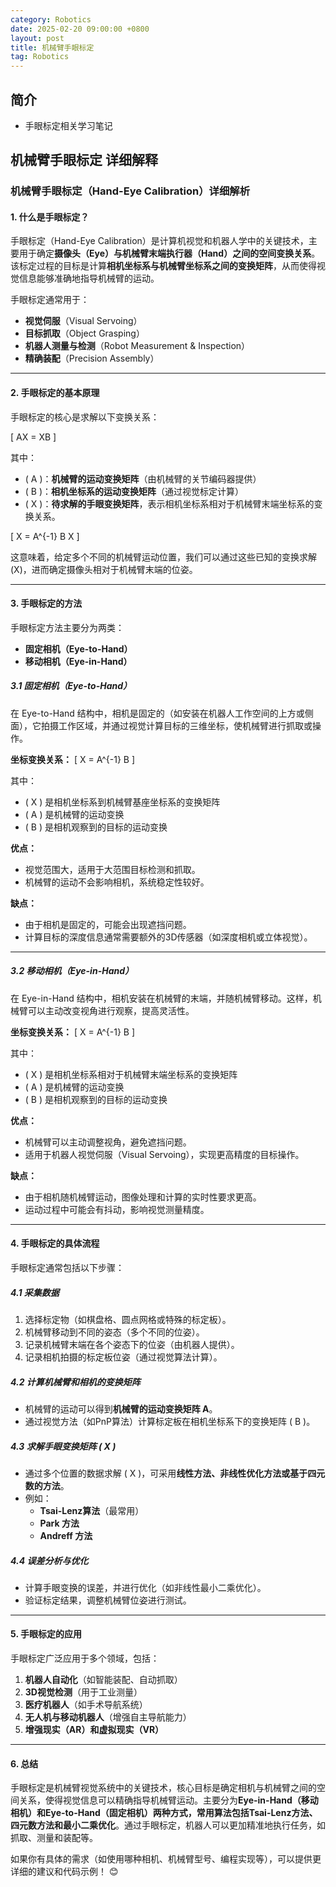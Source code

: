 ```yaml
---
category: Robotics
date: 2025-02-20 09:00:00 +0800
layout: post
title: 机械臂手眼标定
tag: Robotics
---
```

## 简介

+ 手眼标定相关学习笔记

<!--more-->

## 机械臂手眼标定 详细解释

### **机械臂手眼标定（Hand-Eye Calibration）详细解析**

#### **1. 什么是手眼标定？**
手眼标定（Hand-Eye Calibration）是计算机视觉和机器人学中的关键技术，主要用于确定**摄像头（Eye）与机械臂末端执行器（Hand）之间的空间变换关系**。该标定过程的目标是计算**相机坐标系与机械臂坐标系之间的变换矩阵**，从而使得视觉信息能够准确地指导机械臂的运动。

手眼标定通常用于：
- **视觉伺服**（Visual Servoing）
- **目标抓取**（Object Grasping）
- **机器人测量与检测**（Robot Measurement & Inspection）
- **精确装配**（Precision Assembly）

---

#### **2. 手眼标定的基本原理**
手眼标定的核心是求解以下变换关系：

\[
AX = XB
\]

其中：
- \( A \)：**机械臂的运动变换矩阵**（由机械臂的关节编码器提供）
- \( B \)：**相机坐标系的运动变换矩阵**（通过视觉标定计算）
- \( X \)：**待求解的手眼变换矩阵**，表示相机坐标系相对于机械臂末端坐标系的变换关系。

\[
X = A^{-1} B X
\]

这意味着，给定多个不同的机械臂运动位置，我们可以通过这些已知的变换求解 \(X\)，进而确定摄像头相对于机械臂末端的位姿。

---

#### **3. 手眼标定的方法**
手眼标定方法主要分为两类：
- **固定相机（Eye-to-Hand）**
- **移动相机（Eye-in-Hand）**

##### **3.1 固定相机（Eye-to-Hand）**
在 Eye-to-Hand 结构中，相机是固定的（如安装在机器人工作空间的上方或侧面），它拍摄工作区域，并通过视觉计算目标的三维坐标，使机械臂进行抓取或操作。

**坐标变换关系：**
\[
X = A^{-1} B
\]

其中：
- \( X \) 是相机坐标系到机械臂基座坐标系的变换矩阵
- \( A \) 是机械臂的运动变换
- \( B \) 是相机观察到的目标的运动变换

**优点：**
- 视觉范围大，适用于大范围目标检测和抓取。
- 机械臂的运动不会影响相机，系统稳定性较好。

**缺点：**
- 由于相机是固定的，可能会出现遮挡问题。
- 计算目标的深度信息通常需要额外的3D传感器（如深度相机或立体视觉）。

---

##### **3.2 移动相机（Eye-in-Hand）**
在 Eye-in-Hand 结构中，相机安装在机械臂的末端，并随机械臂移动。这样，机械臂可以主动改变视角进行观察，提高灵活性。

**坐标变换关系：**
\[
X = A^{-1} B
\]

其中：
- \( X \) 是相机坐标系相对于机械臂末端坐标系的变换矩阵
- \( A \) 是机械臂的运动变换
- \( B \) 是相机观察到的目标的运动变换

**优点：**
- 机械臂可以主动调整视角，避免遮挡问题。
- 适用于机器人视觉伺服（Visual Servoing），实现更高精度的目标操作。

**缺点：**
- 由于相机随机械臂运动，图像处理和计算的实时性要求更高。
- 运动过程中可能会有抖动，影响视觉测量精度。

---

#### **4. 手眼标定的具体流程**
手眼标定通常包括以下步骤：

##### **4.1 采集数据**
1. 选择标定物（如棋盘格、圆点网格或特殊的标定板）。
2. 机械臂移动到不同的姿态（多个不同的位姿）。
3. 记录机械臂末端在各个姿态下的位姿（由机器人提供）。
4. 记录相机拍摄的标定板位姿（通过视觉算法计算）。

##### **4.2 计算机械臂和相机的变换矩阵**
- 机械臂的运动可以得到**机械臂的运动变换矩阵 A**。
- 通过视觉方法（如PnP算法）计算标定板在相机坐标系下的变换矩阵 \( B \)。

##### **4.3 求解手眼变换矩阵 \( X \)**
- 通过多个位置的数据求解 \( X \)，可采用**线性方法、非线性优化方法或基于四元数的方法**。
- 例如：
  - **Tsai-Lenz算法**（最常用）
  - **Park 方法**
  - **Andreff 方法**

##### **4.4 误差分析与优化**
- 计算手眼变换的误差，并进行优化（如非线性最小二乘优化）。
- 验证标定结果，调整机械臂位姿进行测试。

---

#### **5. 手眼标定的应用**
手眼标定广泛应用于多个领域，包括：
1. **机器人自动化**（如智能装配、自动抓取）
2. **3D视觉检测**（用于工业测量）
3. **医疗机器人**（如手术导航系统）
4. **无人机与移动机器人**（增强自主导航能力）
5. **增强现实（AR）和虚拟现实（VR）**

---

#### **6. 总结**
手眼标定是机械臂视觉系统中的关键技术，核心目标是确定相机与机械臂之间的空间关系，使得视觉信息可以精确指导机械臂运动。主要分为**Eye-in-Hand（移动相机）**和**Eye-to-Hand（固定相机）**两种方式，常用算法包括**Tsai-Lenz方法、四元数方法和最小二乘优化**。通过手眼标定，机器人可以更加精准地执行任务，如抓取、测量和装配等。

如果你有具体的需求（如使用哪种相机、机械臂型号、编程实现等），可以提供更详细的建议和代码示例！ 😊